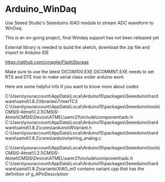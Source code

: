# Arduino_WinDaq
Use Seeed Studio's Seeeduino XIAO module to stream ADC waveform to WinDaq. 

This is an on-going project, final Windaq support has not been released yet

External library is needed to build the sketch, download the zip file and import to Arduino IDE

https://github.com/cmaglie/FlashStorage

Make sure to use the latest DICOM100.EXE
DICOMMNT.EXE  needs to set RTS and DTE true to make serial class under arduino work 

Here are some helpful info if you want to know more about codes

C:\Users\youraccount\AppData\Local\Arduino15\packages\Seeeduino\hardware\samd\1.8.2\libraries\TimerTC3
C:\Users\youraccount\AppData\Local\Arduino15\packages\Seeeduino\tools\CMSIS-Atmel\1.2.1\CMSIS-Atmel\CMSIS\Device\ATMEL\samr21\include\component\adc.h
C:\Users\youraccount\AppData\Local\Arduino15\packages\Seeeduino\hardware\samd\1.8.2\cores\arduino\WVariant.h
C:\Users\youraccount\AppData\Local\Arduino15\packages\Seeeduino\hardware\samd\1.8.2\cores\arduino\wiring_analog.c

C:\Users\youraccount\AppData\Local\Arduino15\packages\Seeeduino\tools\CMSIS-Atmel\1.2.1\CMSIS-Atmel\CMSIS\Device\ATMEL\samr21\include\component\adc.h
C:\Users\youraccount\AppData\Local\Arduino15\packages\Seeeduino\hardware\samd\1.8.2\variants\XIAO_m0 contains variant.cpp that has the definition of g_APinDescription

